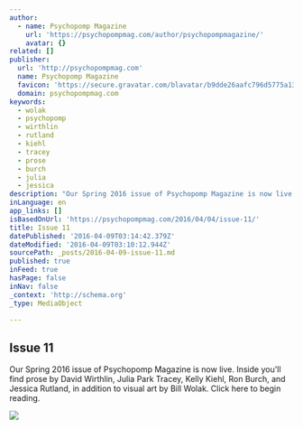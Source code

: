 ```yaml
---
author:
  - name: Psychopomp Magazine
    url: 'https://psychopompmag.com/author/psychopompmagazine/'
    avatar: {}
related: []
publisher:
  url: 'http://psychopompmag.com'
  name: Psychopomp Magazine
  favicon: 'https://secure.gravatar.com/blavatar/b9dde26aafc796d5775a1326c6736f41?s=16'
  domain: psychopompmag.com
keywords:
  - wolak
  - psychopomp
  - wirthlin
  - rutland
  - kiehl
  - tracey
  - prose
  - burch
  - julia
  - jessica
description: "Our Spring 2016 issue of Psychopomp Magazine is now live. Inside you'll find prose by David Wirthlin, Julia Park Tracey, Kelly Kiehl, Ron Burch, and Jessica Rutland, in addition to visual art by Bill Wolak. Click here to begin reading."
inLanguage: en
app_links: []
isBasedOnUrl: 'https://psychopompmag.com/2016/04/04/issue-11/'
title: Issue 11
datePublished: '2016-04-09T03:14:42.379Z'
dateModified: '2016-04-09T03:10:12.944Z'
sourcePath: _posts/2016-04-09-issue-11.md
published: true
inFeed: true
hasPage: false
inNav: false
_context: 'http://schema.org'
_type: MediaObject

---
```

<article style=""><h1>Issue 11</h1><p>Our Spring 2016 issue of Psychopomp Magazine is now live. Inside you'll find prose by David Wirthlin, Julia Park Tracey, Kelly Kiehl, Ron Burch, and Jessica Rutland, in addition to visual art by Bill Wolak. Click here to begin reading.</p><img src="https://i0.wp.com/psychopompmagazine.files.wordpress.com/2016/04/spring2016_stick.jpg?fit=440%2C330&amp;ssl=1" /></article>